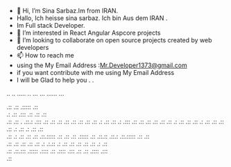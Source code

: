 - 👋 Hi, I’m Sina Sarbaz.Im from IRAN.
-    Hallo, Ich heisse sina sarbaz. Ich bin Aus dem IRAN .
-    Im Full stack Developer.
- 👀 I’m interested in React Angular Aspcore projects
- 💞️ I’m looking to collaborate on open source projects created by web developers
- 📫 How to reach me 
- using the My Email Address :Mr.Developer1373@gmail.com
- if you want contribute with me using My Email Address
- I will be Glad to help you         .         .                                                                                                                                                                                             

 ..        ..             .....                                     ..
...       ...            ......                                    ...
 


.::       .::            .:::::                                    .::                                   
.: .::   .:::            .::   .::                                 .::                                   
.:: .:: . .::.: .:::     .::    .::   .::    .::     .::   .::     .::   .::    .: .::     .::    .: .:::
.::  .::  .:: .::        .::    .:: .:   .::  .::   .::  .:   .::  .:: .::  .:: .:  .::  .:   .::  .::   
.::   .:  .:: .::        .::    .::.::::: .::  .:: .::  .::::: .:: .::.::    .::.:   .::.::::: .:: .::   
.::       .:: .::        .::   .:: .:           .:.::   .:         .:: .::  .:: .:: .:: .:         .::   
.::       .::.:::        .:::::      .::::       .::      .::::   .:::   .::    .::       .::::   .:::   
                                                                                .::                      
